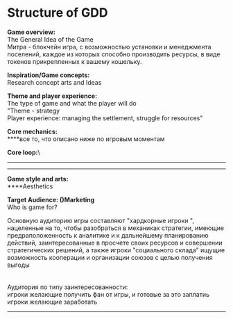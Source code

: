 # Structure of GDD

**Game overview:**\
The General Idea of the Game\
Митра - блокчейн игра, с возможностью установки и менеджмента поселений, каждое из которых способно производить ресурсы, в виде токенов прикрепленных к вашему кошельку.&#x20;

**Inspiration/Game concepts:**\
Research concept arts and Ideas

**Theme and player experience:**\
The type of game and what the player will do\
"Theme - strategy\
Player experience: managing the settlement, struggle for resources"

**Core mechanics:**\
****все то, что описано ниже по игровым моментам

**Core loop:**\
****

****

**Game style and arts:**\
****Aesthetics

**Target Audience: ()Marketing** \
Who is game for?

Основную аудиторию игры составляют "хардкорные игроки ", нацеленные на то, чтобы разобраться в механиках стратегии, имеющие предраположенность к аналитике и к дальнейшему планированию действий, заинтересованные в просчете своих ресурсов и совершении стратегических решений, а также игроки "социального склада" ищущие возможность кооперации и организации союзов с целью получения выгоды\
\
\
Аудитория по типу заинтересованности:\
игроки желающие получить фан от игры, и готовые за это заплатиь\
игроки желающие заработать

****













